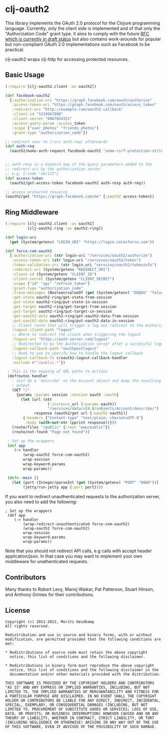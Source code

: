 # clj-oauth2

This library implements the OAuth 2.0 protocol for the Clojure
programming language. Currently, only the client side is implemented
and of that only the "Authorization Code" grant type. It aims to
comply with the future [RFC which is currently in draft
status](http://tools.ietf.org/html/draft-ietf-oauth-v2-12) but also
contains work-arounds for popular but non-compliant OAuth 2.0
implementations such as Facebook to be practical.

clj-oauth2 wraps clj-http for accessing protected resources.

## Basic Usage

```clojure
(:require [clj-oauth2.client :as oauth2])

(def facebook-oauth2
  {:authorization-uri "https://graph.facebook.com/oauth/authorize"
   :access-token-uri "https://graph.facebook.com/oauth/access_token"
   :redirect-uri "http://example.com/oauth2-callback"
   :client-id "1234567890"
   :client-secret "0987654321"
   :access-query-param :access_token
   :scope ["user_photos" "friends_photos"]
   :grant-type "authorization_code"})

;; redirect user to (:uri auth-req) afterwards
(def auth-req
  (oauth2/make-auth-request facebook-oauth2 "some-csrf-protection-string"))


;; auth-resp is a keyword map of the query parameters added to the
;; redirect-uri by the authorization server
;; e.g. {:code "abc123"}
(def access-token
  (oauth2/get-access-token facebook-oauth2 auth-resp auth-req))

;; access protected resource
(oauth2/get "https://graph.facebook.com/me" {:oauth2 access-token})
```

## Ring Middleware

```clojure
(:require [clj-oauth2.client :as oauth2]
          [clj-oauth2.ring :as oauth2-ring])

(def login-uri
  (get (System/getenv) "LOGIN_URI" "https://login.salesforce.com"))

(def force-com-oauth2
  {:authorization-uri (str login-uri "/services/oauth2/authorize")
   :access-token-uri (str login-uri "/services/oauth2/token")
   :token-validation-uri (str login.uri "services/oauth2/tokeninfo")
   :redirect-uri (System/getenv "REDIRECT_URI")
   :client-id (System/getenv "CLIENT_ID")
   :client-secret (System/getenv "CLIENT_SECRET")
   :scope ["id" "api" "refresh_token"]
   :grant-type "authorization_code"
   :trace-messages (Boolean/valueOf (get (System/getenv) "DEBUG" "false"))
   :get-state oauth2-ring/get-state-from-session
   :put-state oauth2-ring/put-state-in-session
   :get-target oauth2-ring/get-target-from-session
   :put-target oauth2-ring/put-target-in-session
   :get-oauth2-data oauth2-ring/get-oauth2-data-from-session
   :put-oauth2-data oauth2-ring/put-oauth2-data-in-session
   ;; Client route that will trigger a log out redirect to the Authorization server
   :logout-client-path "logout"
   ;; Where to redirect the client when triggering the logout
   :logout-uri "https://auth-server.com/logout"
   ;; Redirected to by the Authorization server after a successful logout
   :logout-callback-path "oauthpostlogout"
   ;; Hook to use to specify how to handle the logout callback
   :logout-callback-fn r/oauth2-logout-callback-handler
   :exclude #"^/public.*"})

 ; This is the mapping of URL paths to actions
 (defroutes handler
   ; Just do a 'describe' on the Account object and dump the resulting
   ; output
   (GET "/" 
     {params :params session :session oauth :oauth} 
       (let [url (str 
                   (:instance_url (:params oauth)) 
                   "/services/data/v24.0/sobjects/Account/describe/")
             response (oauth2/get url {:oauth2 oauth})]
        {:headers {"Content-type" "text/plain; charset=UTF-8"}
         :body (with-out-str (pprint response))}))
   (route/files "/public" {:root "www/public"})
   (route/not-found "Page not found"))

 ; Set up the wrappers
 (def app 
    (-> handler
        (wrap-oauth2 force-com-oauth2)
        wrap-session 
        wrap-keyword-params
        wrap-params))

 (defn -main []
   (let [port (Integer/parseInt (get (System/getenv) "PORT" "8080"))]
        (jetty/run-jetty app {:port port})))
```

If you want to redirect unauthenticated requests to the authorization server, you also need to add the following:

```
; Set up the wrappers
 (def app
    (-> handler
        (wrap-redirect-unauthenticated force-com-oauth2)
        (wrap-oauth2 force-com-oauth2)
        wrap-session
        wrap-keyword-params
        wrap-params))
```

Note that you should not redirect API calls, e.g calls with accept header application/json. In that case you
may want to implement your own middleware for unathenticated requests.

## Contributors

Many thanks to Robert Levy, Manoj Waikar, Pat Patterson, Stuart
Hinson, and Anthony Grimes for their contributions.

## License

    Copyright (c) 2011-2012, Moritz Heidkamp
    All rights reserved.

    Redistribution and use in source and binary forms, with or without
    modification, are permitted provided that the following conditions are
    met:

    * Redistributions of source code must retain the above copyright
      notice, this list of conditions and the following disclaimer.

    * Redistributions in binary form must reproduce the above copyright
      notice, this list of conditions and the following disclaimer in the
      documentation and/or other materials provided with the distribution.

    THIS SOFTWARE IS PROVIDED BY THE COPYRIGHT HOLDERS AND CONTRIBUTORS
    "AS IS" AND ANY EXPRESS OR IMPLIED WARRANTIES, INCLUDING, BUT NOT
    LIMITED TO, THE IMPLIED WARRANTIES OF MERCHANTABILITY AND FITNESS FOR
    A PARTICULAR PURPOSE ARE DISCLAIMED. IN NO EVENT SHALL THE COPYRIGHT
    HOLDER OR CONTRIBUTORS BE LIABLE FOR ANY DIRECT, INDIRECT, INCIDENTAL,
    SPECIAL, EXEMPLARY, OR CONSEQUENTIAL DAMAGES (INCLUDING, BUT NOT
    LIMITED TO, PROCUREMENT OF SUBSTITUTE GOODS OR SERVICES; LOSS OF USE,
    DATA, OR PROFITS; OR BUSINESS INTERRUPTION) HOWEVER CAUSED AND ON ANY
    THEORY OF LIABILITY, WHETHER IN CONTRACT, STRICT LIABILITY, OR TORT
    (INCLUDING NEGLIGENCE OR OTHERWISE) ARISING IN ANY WAY OUT OF THE USE
    OF THIS SOFTWARE, EVEN IF ADVISED OF THE POSSIBILITY OF SUCH DAMAGE.
